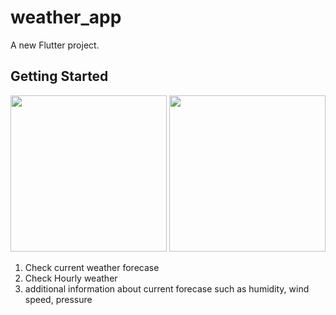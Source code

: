 # weather_app

A new Flutter project.

## Getting Started

<img src='https://github.com/user-attachments/assets/0c121bf2-0349-4f3c-ad13-60831a315a6d' width = '250'/>
<img src='https://github.com/user-attachments/assets/d37d1072-639b-4a41-ad2c-41c79666a1e4' width = '250'/>

1. Check current weather forecase
2. Check Hourly weather
3. additional information about current forecase such as humidity, wind speed, pressure
